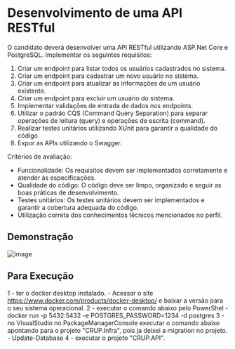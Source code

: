 # Desenvolvimento de uma API RESTful

O candidato deverá desenvolver uma API RESTful utilizando ASP.Net Core e PostgreSQL. Implementar os seguintes requisitos:

1. Criar um endpoint para listar todos os usuários cadastrados no sistema.
2. Criar um endpoint para cadastrar um novo usuário no sistema.
3. Criar um endpoint para atualizar as informações de um usuário existente.
4. Criar um endpoint para excluir um usuário do sistema.
5. Implementar validações de entrada de dados nos endpoints.
6. Utilizar o padrão CQS (Command Query Separation) para separar operações de leitura (query) e operações de escrita (command).
7. Realizar testes unitários utilizando XUnit para garantir a qualidade do código.
8. Expor as APIs utilizando o Swagger.

Critérios de avaliação:
- Funcionalidade: Os requisitos devem ser implementados corretamente e atender às especificações.
- Qualidade do código: O código deve ser limpo, organizado e seguir as boas práticas de desenvolvimento.
- Testes unitários: Os testes unitários devem ser implementados e garantir a cobertura adequada do código.
- Utilização correta dos conhecimentos técnicos mencionados no perfil.


## Demonstração 
![image](https://github.com/rodrigo-mambas/CRUP_UniSys/assets/57135792/0c64892d-5140-4c4b-9c94-4bf04034c4a5)


## Para Execução
1 - ter o docker desktop instalado.
    - Acessar o site https://www.docker.com/products/docker-desktop/ e baixar a versão para o seu sistema operacional.
2 - executar o comando abaixo pelo PowerShel
    - docker run -p 5432:5432 -e POSTGRES_PASSWORD=1234 -d postgres
3 - no VisualStudio no PackageManagerConsole executar o comando abaixo apontando para o projeto "CRUP.Infra", pois ja deixei a migration no projeto.
    - Update-Database
4 - executar o projeto "CRUP.API".